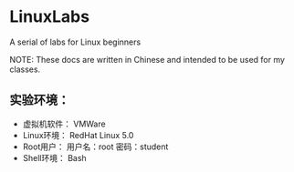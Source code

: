 # LinuxLabs
A serial of labs for Linux beginners

NOTE: These docs are written in Chinese and intended to be used for my classes.

## 实验环境：
- 虚拟机软件： VMWare
- Linux环境： RedHat Linux 5.0 
- Root用户：   用户名：root   密码：student
- Shell环境：  Bash
